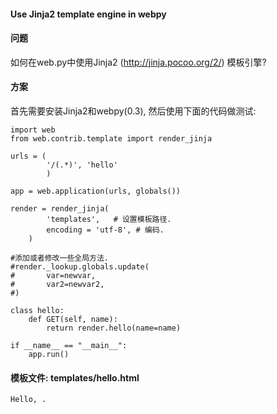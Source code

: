  

#### Use Jinja2 template engine in webpy




#### 问题



如何在web.py中使用Jinja2 (http://jinja.pocoo.org/2/) 模板引擎?




#### 方案



首先需要安装Jinja2和webpy(0.3), 然后使用下面的代码做测试:




```
import web
from web.contrib.template import render_jinja

urls = (
        '/(.*)', 'hello'
        )

app = web.application(urls, globals())

render = render_jinja(
        'templates',   # 设置模板路径.
        encoding = 'utf-8', # 编码.
    )

#添加或者修改一些全局方法.
#render._lookup.globals.update(
#       var=newvar,
#       var2=newvar2,
#)

class hello:
    def GET(self, name):
        return render.hello(name=name)

if __name__ == "__main__":
    app.run()

```



#### 模板文件: templates/hello.html




```
Hello, .

```




 
 


